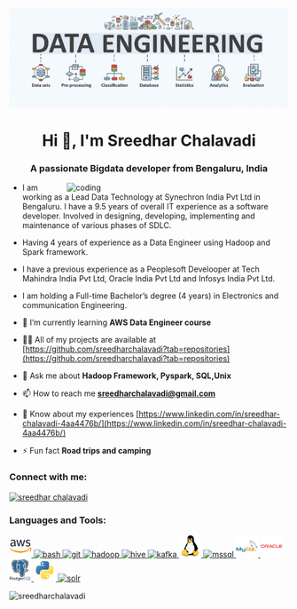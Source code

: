 ![logo](https://github.com/sreedharchalavadi/sreedharchalavadi/blob/main/data_engineer.jpg)
<h1 align="center">Hi 👋, I'm Sreedhar Chalavadi</h1>
<h3 align="center">A passionate Bigdata developer from Bengaluru, India</h3>

<img align="right" alt="coding" width="400" src="https://camo.githubusercontent.com/cae12fddd9d6982901d82580bdf321d81fb299141098ca1c2d4891870827bf17/68747470733a2f2f6d69726f2e6d656469756d2e636f6d2f6d61782f313336302f302a37513379765349765f7430696f4a2d5a2e676966">

-  I am working as a Lead Data Technology at Synechron India Pvt Ltd in Bengaluru. I have a 9.5 years of overall IT experience as a software developer. Involved in designing, developing, implementing and maintenance of various phases of SDLC.
  
- Having 4 years of experience as a Data Engineer using Hadoop and Spark framework.

- I have a previous experience as a Peoplesoft Develooper at Tech Mahindra India Pvt Ltd, Oracle India Pvt Ltd and Infosys India Pvt Ltd.
  
- I am holding a Full-time Bachelor’s degree (4 years) in Electronics and communication Engineering.

- 🌱 I’m currently learning **AWS Data Engineer course**

- 👨‍💻 All of my projects are available at [https://github.com/sreedharchalavadi?tab=repositories](https://github.com/sreedharchalavadi?tab=repositories)

- 💬 Ask me about **Hadoop Framework, Pyspark, SQL,Unix**

- 📫 How to reach me **sreedharchalavadi@gmail.com**

- 📄 Know about my experiences [https://www.linkedin.com/in/sreedhar-chalavadi-4aa4476b/](https://www.linkedin.com/in/sreedhar-chalavadi-4aa4476b/)

- ⚡ Fun fact **Road trips and camping**

<h3 align="left">Connect with me:</h3>
<p align="left">
<a href="https://linkedin.com/in/sreedhar chalavadi" target="blank"><img align="center" src="https://raw.githubusercontent.com/rahuldkjain/github-profile-readme-generator/master/src/images/icons/Social/linked-in-alt.svg" alt="sreedhar chalavadi" height="30" width="40" /></a>
</p>

<h3 align="left">Languages and Tools:</h3>
<p align="left"> <a href="https://aws.amazon.com" target="_blank" rel="noreferrer"> <img src="https://raw.githubusercontent.com/devicons/devicon/master/icons/amazonwebservices/amazonwebservices-original-wordmark.svg" alt="aws" width="40" height="40"/> </a> <a href="https://www.gnu.org/software/bash/" target="_blank" rel="noreferrer"> <img src="https://www.vectorlogo.zone/logos/gnu_bash/gnu_bash-icon.svg" alt="bash" width="40" height="40"/> </a> <a href="https://git-scm.com/" target="_blank" rel="noreferrer"> <img src="https://www.vectorlogo.zone/logos/git-scm/git-scm-icon.svg" alt="git" width="40" height="40"/> </a> <a href="https://hadoop.apache.org/" target="_blank" rel="noreferrer"> <img src="https://www.vectorlogo.zone/logos/apache_hadoop/apache_hadoop-icon.svg" alt="hadoop" width="40" height="40"/> </a> <a href="https://hive.apache.org/" target="_blank" rel="noreferrer"> <img src="https://www.vectorlogo.zone/logos/apache_hive/apache_hive-icon.svg" alt="hive" width="40" height="40"/> </a> <a href="https://kafka.apache.org/" target="_blank" rel="noreferrer"> <img src="https://www.vectorlogo.zone/logos/apache_kafka/apache_kafka-icon.svg" alt="kafka" width="40" height="40"/> </a> <a href="https://www.linux.org/" target="_blank" rel="noreferrer"> <img src="https://raw.githubusercontent.com/devicons/devicon/master/icons/linux/linux-original.svg" alt="linux" width="40" height="40"/> </a> <a href="https://www.microsoft.com/en-us/sql-server" target="_blank" rel="noreferrer"> <img src="https://www.svgrepo.com/show/303229/microsoft-sql-server-logo.svg" alt="mssql" width="40" height="40"/> </a> <a href="https://www.mysql.com/" target="_blank" rel="noreferrer"> <img src="https://raw.githubusercontent.com/devicons/devicon/master/icons/mysql/mysql-original-wordmark.svg" alt="mysql" width="40" height="40"/> </a> <a href="https://www.oracle.com/" target="_blank" rel="noreferrer"> <img src="https://raw.githubusercontent.com/devicons/devicon/master/icons/oracle/oracle-original.svg" alt="oracle" width="40" height="40"/> </a> <a href="https://www.postgresql.org" target="_blank" rel="noreferrer"> <img src="https://raw.githubusercontent.com/devicons/devicon/master/icons/postgresql/postgresql-original-wordmark.svg" alt="postgresql" width="40" height="40"/> </a> <a href="https://www.python.org" target="_blank" rel="noreferrer"> <img src="https://raw.githubusercontent.com/devicons/devicon/master/icons/python/python-original.svg" alt="python" width="40" height="40"/> </a> <a href="https://lucene.apache.org/solr/" target="_blank" rel="noreferrer"> <img src="https://www.vectorlogo.zone/logos/apache_solr/apache_solr-icon.svg" alt="solr" width="40" height="40"/> </a> </p>

<p><img align="center" src="https://github-readme-stats.vercel.app/api/top-langs?username=sreedharchalavadi&show_icons=true&locale=en&layout=compact" alt="sreedharchalavadi" /></p>
